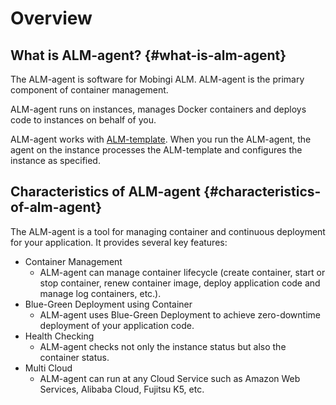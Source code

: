 # Overview

## What is ALM-agent? {#what-is-alm-agent}

The ALM-agent is software for Mobingi ALM. ALM-agent is the primary component of container management.

ALM-agent runs on instances, manages Docker containers and deploys code to instances on behalf of you.

ALM-agent works with [ALM-template](https://docs2.mobingi.com/mobingi-alm/alm-template/what-is-alm-template). When you run the ALM-agent, the agent on the instance processes the ALM-template and configures the instance as specified.

## Characteristics of ALM-agent {#characteristics-of-alm-agent}

The ALM-agent is a tool for managing container and continuous deployment for your application. It provides several key features:

* Container Management
  * ALM-agent can manage container lifecycle \(create container, start or stop container, renew container image, deploy application code and manage log containers, etc.\).
* Blue-Green Deployment using Container
  * ALM-agent uses Blue-Green Deployment to achieve zero-downtime deployment of your application code.
* Health Checking
  * ALM-agent checks not only the instance status but also the container status.
* Multi Cloud
  * ALM-agent can run at any Cloud Service such as Amazon Web Services, Alibaba Cloud, Fujitsu K5, etc.

